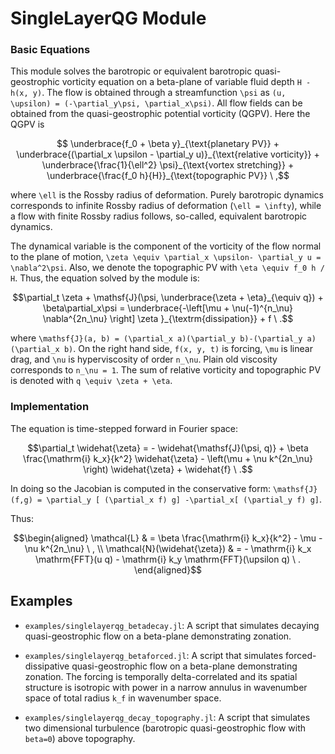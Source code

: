 # SingleLayerQG Module

### Basic Equations

This module solves the barotropic or equivalent barotropic quasi-geostrophic vorticity equation 
on a beta-plane of variable fluid depth ``H - h(x, y)``. The flow is obtained through a streamfunction ``\psi`` as ``(u, \upsilon) = (-\partial_y\psi, \partial_x\psi)``. All flow 
fields can be obtained from the quasi-geostrophic potential vorticity (QGPV). Here the QGPV is

```math
	\underbrace{f_0 + \beta y}_{\text{planetary PV}} + \underbrace{(\partial_x \upsilon
	- \partial_y u)}_{\text{relative vorticity}} +
	\underbrace{\frac{1}{\ell^2} \psi}_{\text{vortex stretching}} + 
	\underbrace{\frac{f_0 h}{H}}_{\text{topographic PV}} \ ,
```

where ``\ell`` is the Rossby radius of deformation. Purely barotropic dynamics corresponds to 
infinite Rossby radius of deformation (``\ell = \infty``), while a flow with finite Rossby 
radius follows, so-called, equivalent barotropic dynamics.

The dynamical variable is the component of the vorticity of the flow normal to the plane of 
motion, ``\zeta \equiv \partial_x \upsilon- \partial_y u = \nabla^2\psi``. Also, we denote the topographic PV with ``\eta \equiv f_0 h / H``. Thus, the equation solved by the module is:

```math
\partial_t \zeta + \mathsf{J}(\psi, \underbrace{\zeta + \eta}_{\equiv q}) +
\beta\partial_x\psi = \underbrace{-\left[\mu + \nu(-1)^{n_\nu} \nabla^{2n_\nu}
\right] \zeta }_{\textrm{dissipation}} + f \ .
```

where ``\mathsf{J}(a, b) = (\partial_x a)(\partial_y b)-(\partial_y a)(\partial_x b)``. On 
the right hand side, ``f(x, y, t)`` is forcing, ``\mu`` is linear drag, and ``\nu`` is hyperviscosity of order ``n_\nu``. Plain old viscosity corresponds to ``n_\nu = 1``. The sum of relative vorticity and topographic PV is denoted with ``q \equiv \zeta + \eta``.

### Implementation

The equation is time-stepped forward in Fourier space:

```math
\partial_t \widehat{\zeta} = - \widehat{\mathsf{J}(\psi, q)} + \beta \frac{\mathrm{i} k_x}{k^2} \widehat{\zeta} - \left(\mu + \nu k^{2n_\nu} \right) \widehat{\zeta} + \widehat{f} \ .
```

In doing so the Jacobian is computed in the conservative form: ``\mathsf{J}(f,g) =
\partial_y [ (\partial_x f) g] -\partial_x[ (\partial_y f) g]``.

Thus:

```math
\begin{aligned}
\mathcal{L} & = \beta \frac{\mathrm{i} k_x}{k^2} - \mu - \nu k^{2n_\nu} \ , \\
\mathcal{N}(\widehat{\zeta}) & = - \mathrm{i} k_x \mathrm{FFT}(u q) - \mathrm{i} k_y \mathrm{FFT}(\upsilon q) \ .
\end{aligned}
```


## Examples

- `examples/singlelayerqg_betadecay.jl`: A script that simulates decaying quasi-geostrophic flow on a beta-plane demonstrating zonation.

- `examples/singlelayerqg_betaforced.jl`: A script that simulates forced-dissipative quasi-geostrophic flow on a beta-plane demonstrating zonation. The forcing is temporally delta-correlated and its spatial structure is isotropic with power in a narrow annulus in wavenumber space of total radius ``k_f`` in wavenumber space.

- `examples/singlelayerqg_decay_topography.jl`: A script that simulates two dimensional turbulence (barotropic quasi-geostrophic flow with ``beta=0``) above topography.
